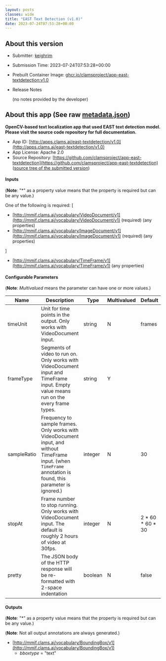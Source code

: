 ```yaml
---
layout: posts
classes: wide
title: "EAST Text Detection (v1.0)"
date: 2023-07-24T07:53:28+00:00
---
```

## About this version

* Submitter: [keighrim](https://github.com/keighrim)
* Submission Time: 2023-07-24T07:53:28+00:00
* Prebuilt Container Image: [ghcr.io/clamsproject/app-east-textdetection:v1.0](https://github.com/clamsproject/app-east-textdetection/pkgs/container/app-east-textdetection/v1.0)
* Release Notes

    (no notes provided by the developer)

## About this app (See raw [metadata.json](metadata.json))

**OpenCV-based text localization app that used EAST text detection model. Please visit the source code repository for full documentation.**

* App ID: [http://apps.clams.ai/east-textdetection/v1.0](http://apps.clams.ai/east-textdetection/v1.0)
* App License: Apache 2.0
* Source Repository: [https://github.com/clamsproject/app-east-textdetection](https://github.com/clamsproject/app-east-textdetection) ([source tree of the submitted version](https://github.com/clamsproject/app-east-textdetection/tree/v1.0))


#### Inputs
(**Note**: "*" as a property value means that the property is required but can be any value.)

One of the following is required: [
* [http://mmif.clams.ai/vocabulary/VideoDocument/v1](http://mmif.clams.ai/vocabulary/VideoDocument/v1)  (required)
(any properties)
* [http://mmif.clams.ai/vocabulary/ImageDocument/v1](http://mmif.clams.ai/vocabulary/ImageDocument/v1)  (required)
(any properties)


]
* [http://mmif.clams.ai/vocabulary/TimeFrame/v1](http://mmif.clams.ai/vocabulary/TimeFrame/v1) 
(any properties)


#### Configurable Parameters
(**Note**: _Multivalued_ means the parameter can have one or more values.)

|Name|Description|Type|Multivalued|Default|Choices|
|----|-----------|----|-----------|-------|-------|
|timeUnit|Unit for time points in the output. Only works with VideoDocument input.|string|N|frames|**_`frames`_**, `seconds`, `milliseconds`|
|frameType|Segments of video to run on. Only works with VideoDocument input and TimeFrame input. Empty value means run on the every frame types.|string|Y||**_``_**, `slate`, `chyron`, `rolling-credit`|
|sampleRatio|Frequency to sample frames. Only works with VideoDocument input, and without TimeFrame input. (when `TimeFrame` annotation is found, this parameter is ignored.)|integer|N|30||
|stopAt|Frame number to stop running. Only works with VideoDocument input. The default is roughly 2 hours of video at 30fps.|integer|N|2 * 60 * 60 * 30||
|pretty|The JSON body of the HTTP response will be re-formatted with 2-space indentation|boolean|N|false|**_`false`_**, `true`|


#### Outputs
(**Note**: "*" as a property value means that the property is required but can be any value.)

(**Note**: Not all output annotations are always generated.)

* [http://mmif.clams.ai/vocabulary/BoundingBox/v1](http://mmif.clams.ai/vocabulary/BoundingBox/v1) 
    * _bboxtype_ = "text"
